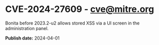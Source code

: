 # CVE-2024-27609 - cve@mitre.org

Bonita before 2023.2-u2 allows stored XSS via a UI screen in the administration panel.

**Publish date:** 2024-04-01
